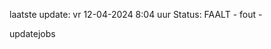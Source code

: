 laatste update: 
vr 12-04-2024  8:04   uur 
Status: FAALT - fout - 
<div class="service R">updatejobs</div>